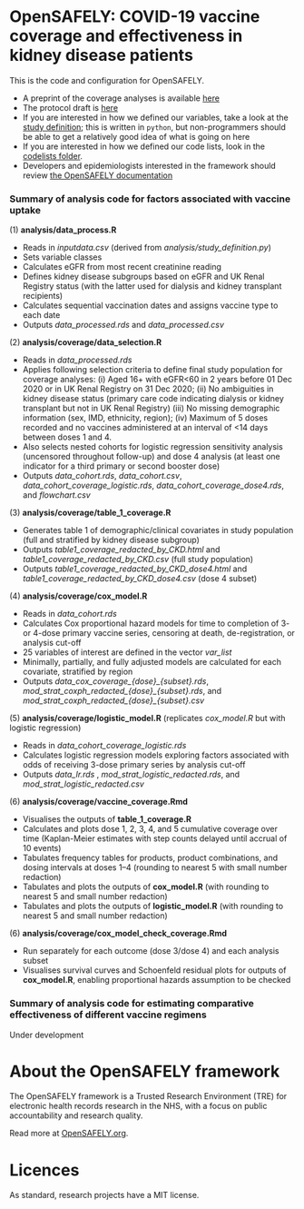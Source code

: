 # OpenSAFELY: COVID-19 vaccine coverage and effectiveness in kidney disease patients

This is the code and configuration for OpenSAFELY.

* A preprint of the coverage analyses is available [here](https://www.medrxiv.org/content/10.1101/2022.06.14.22276391v1)
* The protocol draft is [here](https://docs.google.com/document/d/1w48W-bCMfn0RdkfxlU6fbRkPv3MnIYd3/edit#heading=h.gjdgxs)
* If you are interested in how we defined our variables, take a look at the [study definition](analysis/study_definition.py); this is written in `python`, but non-programmers should be able to get a relatively good idea of what is going on here
* If you are interested in how we defined our code lists, look in the [codelists folder](./codelists/).
* Developers and epidemiologists interested in the framework should review [the OpenSAFELY documentation](https://docs.opensafely.org)

### Summary of analysis code for factors associated with vaccine uptake
(1) **analysis/data_process.R**
* Reads in *inputdata.csv* (derived from *analysis/study_definition.py*)
* Sets variable classes
* Calculates eGFR from most recent creatinine reading
* Defines kidney disease subgroups based on eGFR and UK Renal Registry status (with the latter used for dialysis and kidney transplant recipients)
* Calculates sequential vaccination dates and assigns vaccine type to each date
* Outputs *data_processed.rds* and *data_processed.csv*

(2) **analysis/coverage/data_selection.R**
* Reads in *data_processed.rds*
* Applies following selection criteria to define final study population for coverage analyses:
(i) Aged 16+ with eGFR<60 in 2 years before 01 Dec 2020 or in UK Renal Registry on 31 Dec 2020;
(ii) No ambiguities in kidney disease status (primary care code indicating dialysis or kidney transplant but not in UK Renal Registry)
(iii) No missing demographic information (sex, IMD, ethnicity, region);
(iv) Maximum of 5 doses recorded and no vaccines administered at an interval of <14 days between doses 1 and 4.
* Also selects nested cohorts for logistic regression sensitivity analysis (uncensored throughout follow-up) and dose 4 analysis (at least one indicator for a third primary or second booster dose)
* Outputs *data_cohort.rds*, *data_cohort.csv*, *data_cohort_coverage_logistic.rds*, *data_cohort_coverage_dose4.rds*, and *flowchart.csv*

(3) **analysis/coverage/table_1_coverage.R**
* Generates table 1 of demographic/clinical covariates in study population (full and stratified by kidney disease subgroup)
* Outputs *table1_coverage_redacted_by_CKD.html* and *table1_coverage_redacted_by_CKD.csv* (full study population)
* Outputs *table1_coverage_redacted_by_CKD_dose4.html* and *table1_coverage_redacted_by_CKD_dose4.csv* (dose 4 subset)

(4) **analysis/coverage/cox_model.R**
* Reads in *data_cohort.rds*
* Calculates Cox proportional hazard models for time to completion of 3- or 4-dose primary vaccine series, censoring at death, de-registration, or analysis cut-off
* 25 variables of interest are defined in the vector *var_list*
* Minimally, partially, and fully adjusted models are calculated for each covariate, stratified by region
* Outputs *data_cox_coverage_{dose}_{subset}.rds*, *mod_strat_coxph_redacted_{dose}_{subset}.rds*, and *mod_strat_coxph_redacted_{dose}_{subset}.csv*

(5) **analysis/coverage/logistic_model.R** (replicates *cox_model.R* but with logistic regression)
* Reads in *data_cohort_coverage_logistic.rds*
* Calculates logistic regression models exploring factors associated with odds of receiving 3-dose primary series by analysis cut-off
* Outputs *data_lr.rds* , *mod_strat_logistic_redacted.rds*, and *mod_strat_logistic_redacted.csv*

(6) **analysis/coverage/vaccine_coverage.Rmd**
* Visualises the outputs of **table_1_coverage.R**
* Calculates and plots dose 1, 2, 3, 4, and 5 cumulative coverage over time (Kaplan-Meier estimates with step counts delayed until accrual of 10 events)
* Tabulates frequency tables for products, product combinations, and dosing intervals at doses 1–4 (rounding to nearest 5 with small number redaction)
* Tabulates and plots the outputs of **cox_model.R** (with rounding to nearest 5 and small number redaction)
* Tabulates and plots the outputs of **logistic_model.R** (with rounding to nearest 5 and small number redaction)

(6) **analysis/coverage/cox_model_check_coverage.Rmd**
* Run separately for each outcome (dose 3/dose 4) and each analysis subset
* Visualises survival curves and Schoenfeld residual plots for outputs of **cox_model.R**, enabling proportional hazards assumption to be checked

### Summary of analysis code for estimating comparative effectiveness of different vaccine regimens
Under development

# About the OpenSAFELY framework
The OpenSAFELY framework is a Trusted Research Environment (TRE) for electronic health records research in the NHS, with a focus on public accountability and research quality.

Read more at [OpenSAFELY.org](https://opensafely.org).

# Licences
As standard, research projects have a MIT license. 
